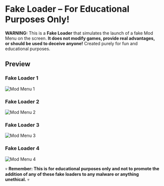# Fake Loader – For Educational Purposes Only! 

**WARNING:** This is a **Fake Loader** that simulates the launch of a fake Mod Menu on the screen. **It does not modify games, provide real advantages, or should be used to deceive anyone!** Created purely for fun and educational purposes.

##  Preview

###  Fake Loader  1
![Mod Menu 1]([https://media.discordapp.net/attachments/1337633993884958730/1345242160991309834/image.png?ex=67e968a4&is=67e81724&hm=099f1e81889adeabd633d32f637f2ebd36e98f4e5e9ce434bcf5469be8ac9fdd&=&format=webp&quality=lossless&width=1124&height=685](https://media.discordapp.net/attachments/1337633993884958730/1345235452461973504/image.png?ex=680a57e5&is=68090665&hm=8dfaabd127768a85785127d676032f52ce51a6e34a744b0eef92d7bd18b4e2ee&=&format=webp&quality=lossless&width=1301&height=890))

### Fake Loader  2
![Mod Menu 2](https://media.discordapp.net/attachments/1337633993884958730/1345465755940028418/image.png?ex=67e8e761&is=67e795e1&hm=e71a8e805d059a0a3fbb41ad62b74966ff756195559c68b891866a2919f727f3&=&format=webp&quality=lossless&width=1234&height=806)

### Fake Loader  3
![Mod Menu 3](https://media.discordapp.net/attachments/1337633993884958730/1347251582718312478/image.png?ex=67e977d0&is=67e82650&hm=62741054cea27bb2e2cf2aa8dcdb29989ae3e473582132daa86ff6fa24f25331&=&format=webp&quality=lossless&width=1018&height=940)

### Fake Loader  4
![Mod Menu 4](https://media.discordapp.net/attachments/1337633993884958730/1353186570374615052/image.png?ex=67e94e73&is=67e7fcf3&hm=f45b9e5d48d8cfa29e63002e53ac9cbf8fa1a76375b00b667e7725c0b3ce4ecb&=&format=webp&quality=lossless&width=1083&height=710)


💀 **Remember: This is for educational purposes only and not to promote the addition of any of these fake loaders to any malware or anything unethical.** 💀
